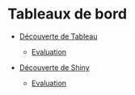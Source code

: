 # Tableaux de bord


- [Découverte de Tableau](tableau)
    - [Evaluation](tableau-evaluation)
    
- [Découverte de Shiny](shiny)
    - [Evaluation](shiny-evaluation)


